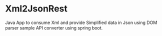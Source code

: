 # Xml2JsonRest
Java App to consume Xml and provide Simplified data in Json using DOM parser sample API converter using spring boot.

